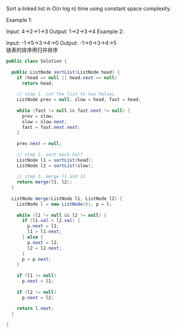 Sort a linked list in O(n log n) time using constant space complexity.

Example 1:

Input: 4->2->1->3
Output: 1->2->3->4
Example 2:

Input: -1->5->3->4->0
Output: -1->0->3->4->5
<br>链表的排序用归并排序
```java
public class Solution {
  
  public ListNode sortList(ListNode head) {
    if (head == null || head.next == null)
      return head;
        
    // step 1. cut the list to two halves
    ListNode prev = null, slow = head, fast = head;
    
    while (fast != null && fast.next != null) {
      prev = slow;
      slow = slow.next;
      fast = fast.next.next;
    }
    
    prev.next = null;
    
    // step 2. sort each half
    ListNode l1 = sortList(head);
    ListNode l2 = sortList(slow);
    
    // step 3. merge l1 and l2
    return merge(l1, l2);
  }
  
  ListNode merge(ListNode l1, ListNode l2) {
    ListNode l = new ListNode(0), p = l;
    
    while (l1 != null && l2 != null) {
      if (l1.val < l2.val) {
        p.next = l1;
        l1 = l1.next;
      } else {
        p.next = l2;
        l2 = l2.next;
      }
      p = p.next;
    }
    
    if (l1 != null)
      p.next = l1;
    
    if (l2 != null)
      p.next = l2;
    
    return l.next;
  }

}
```
